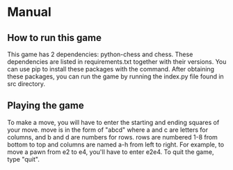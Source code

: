 # Manual

## How to run this game
This game has 2 dependencies: python-chess and chess. These dependencies are listed in requirements.txt together with their versions. You can use pip to install these packages with the command. After obtaining these packages, you can run the game by running the index.py file found in src directory.

## Playing the game
To make a move, you will have to enter the starting and ending squares of your move. move is in the form of "abcd" where a and c are letters for columns, and b and d are numbers for rows. rows are numbered 1-8 from bottom to top and columns are named a-h from left to right. For example, to move a pawn from e2 to e4, you'll have to enter e2e4. To quit the game, type "quit".
